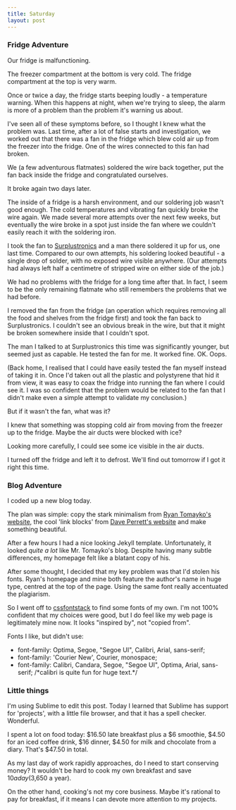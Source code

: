 ```yaml
---
title: Saturday
layout: post
---
```


### Fridge Adventure

Our fridge is malfunctioning.

The freezer compartment at the bottom is very cold. The fridge compartment at the top is very warm. 

Once or twice a day, the fridge starts beeping loudly - a temperature warning. When this happens at night, when we're trying to sleep, the alarm is more of a problem than the problem it's warning us about.

I've seen all of these symptoms before, so I thought I knew what the problem was. Last time, after a lot of false starts and investigation, we worked out that there was a fan in the fridge which blew cold air up from the freezer into the fridge. One of the wires connected to this fan had broken.

We (a few adventurous flatmates) soldered the wire back together, put the fan back inside the fridge and congratulated ourselves.

It broke again two days later.

The inside of a fridge is a harsh environment, and our soldering job wasn't good enough. The cold temperatures and vibrating fan quickly broke the wire again. We made several more attempts over the next few weeks, but eventually the wire broke in a spot just inside the fan where we couldn't easily reach it with the soldering iron.

I took the fan to <a href="http://www.surplustronics.co.nz/shop/">Surplustronics</a> and a man there soldered it up for us, one last time. Compared to our own attempts, his soldering looked beautiful - a single drop of solder, with no exposed wire visible anywhere. (Our attempts had always left half a centimetre of stripped wire on either side of the job.)

We had no problems with the fridge for a long time after that. In fact, I seem to be the only remaining flatmate who still remembers the problems that we had before.

I removed the fan from the fridge (an operation which requires removing all the food and shelves from the fridge first) and took the fan back to Surplustronics. I couldn't see an obvious break in the wire, but that it might be broken somewhere inside that I couldn't spot.

The man I talked to at Surplustronics this time was significantly younger, but seemed just as capable. He tested the fan for me. It worked fine. OK. Oops.

(Back home, I realised that I could have easily tested the fan myself instead of taking it in. Once I'd taken out all the plastic and polystyrene that hid it from view, it was easy to coax the fridge into running the fan where I could see it. I was so confident that the problem would be related to the fan that I didn't make even a simple attempt to validate my conclusion.)

But if it wasn't the fan, what was it?

I knew that something was stopping cold air from moving from the freezer up to the fridge. Maybe the air ducts were blocked with ice? 

Looking more carefully, I could see some ice visible in the air ducts.

I turned off the fridge and left it to defrost. We'll find out tomorrow if I got it right this time.

### Blog Adventure

I coded up a new blog today.

The plan was simple: copy the stark minimalism from <a href="http://tomayko.com">Ryan Tomayko's website</a>, the cool 'link blocks' from <a href="http://www.daveperrett.com/">Dave Perrett's website</a> and make something beautiful.

After a few hours I had a nice looking Jekyll template. Unfortunately, it looked _quite a lot_ like Mr. Tomayko's blog. Despite having many subtle differences, my homepage felt like a blatant copy of his.

After some thought, I decided that my key problem was that I'd stolen his fonts. Ryan's homepage and mine both feature the author's name in huge type, centred at the top of the page. Using the same font really accentuated the plagiarism.

So I went off to <a href="http://cssfontstack.com/">cssfontstack</a> to find some fonts of my own. I'm not 100% confident that my choices were good, but I do feel like my web page is legitimately mine now. It looks "inspired by", not "copied from".

Fonts I like, but didn't use:
* font-family: Optima, Segoe, "Segoe UI", Calibri, Arial, sans-serif;
* font-family: 'Courier New', Courier, monospace; 
* font-family: Calibri, Candara, Segoe, "Segoe UI", Optima, Arial, sans-serif; /\*calibri is quite fun for huge text.\*/

### Little things

I'm using Sublime to edit this post. Today I learned that Sublime has support for 'projects', with a little file browser, and that it has a spell checker. Wonderful.

I spent a lot on food today: $16.50 late breakfast plus a $6 smoothie, $4.50 for an iced coffee drink, $16 dinner, $4.50 for milk and chocolate from a diary. That's $47.50 in total.

As my last day of work rapidly approaches, do I need to start conserving money? It wouldn't be hard to cook my own breakfast and save $10 a day ($3,650 a year).

On the other hand, cooking's not my core business. Maybe it's rational to pay for breakfast, if it means I can devote more attention to my projects.